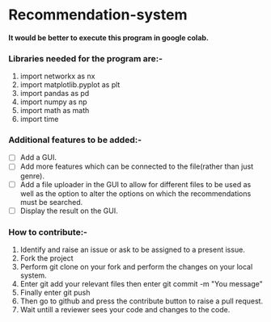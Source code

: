 # Recommendation-system

<h4>It would be better to execute this program in google colab.</h4>

### Libraries needed for the program are:-

1. import networkx as nx
2. import matplotlib.pyplot as plt
3. import pandas as pd
4. import numpy as np
5. import math as math
6. import time

### Additional features to be added:-

- [ ] Add a GUI.
- [ ] Add more features which can be connected to the file(rather than just genre).
- [ ] Add a file uploader in the GUI to allow for different files to be used as well as the option to alter the options on which the recommendations must be searched.
- [ ] Display the result on the GUI.

### How to contribute:-

1. Identify and raise an issue or ask to be assigned to a present issue.
2. Fork the project
3. Perform git clone on your fork and perform the changes on your local system.
4. Enter git add your relevant files then enter git commit -m "You message"
5. Finally enter git push
6. Then go to github and press the contribute button to raise a pull request.
7. Wait untill a reviewer sees your code and changes to the code.
